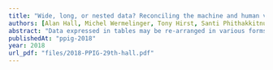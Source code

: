 ```yaml
---
title: "Wide, long, or nested data? Reconciling the machine and human viewpoints"
authors: [Alan Hall, Michel Wermelinger, Tony Hirst, Santi Phithakkitnukoon]
abstract: "Data expressed in tables may be re-arranged in various forms, while conveying the same information. This can create a tension when one form is easier to comprehend by a human reader, but another form is more convenient for processing by machine. This problem has received considerable attention for data scientists writing code, but rather less for end user analysts using spreadsheets. We propose a new data model, the “lish”, which supports a spreadsheet-like flexibility of layout, while capturing sufficient structure to facilitate processing. Using a typical example in a prototype editor, we demonstrate how it might help users resolve the tension between the two forms. A user study is in preparation."
publishedAt: "ppig-2018"
year: 2018
url_pdf: "files/2018-PPIG-29th-hall.pdf"
---
```

